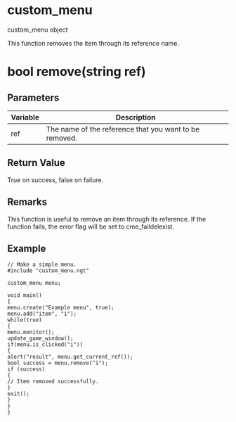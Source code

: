 # custom_menu

custom_menu object


This function removes the item through its reference name.

# bool remove(string ref)

## Parameters

Variable| Description
---|---
ref | The name of the reference that you want to be removed.

## Return Value

True on success, false on failure.

## Remarks

This function is useful to remove an item through its reference. If the function fails, the error flag will be set to cme_faildelexist.

## Example

```ngt
// Make a simple menu.
#include "custom_menu.ngt"

custom_menu menu;

void main()
{
menu.create("Example menu", true);
menu.add("item", "i");
while(true)
{
menu.monitor();
update_game_window();
if(menu.is_clicked("i"))
{
alert("result", menu.get_current_ref());
bool success = menu.remove("i");
if (success)
{
// Item removed successfully.
}
exit();
}
}
}
```
